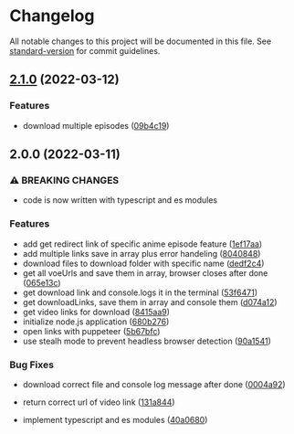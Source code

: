 # Changelog

All notable changes to this project will be documented in this file. See [standard-version](https://github.com/conventional-changelog/standard-version) for commit guidelines.

## [2.1.0](https://github.com/scrythe/AnimeHut/compare/v2.0.0...v2.1.0) (2022-03-12)


### Features

* download multiple episodes ([09b4c19](https://github.com/scrythe/AnimeHut/commit/09b4c191463a5dc92721ad4a595f04257637c0d6))

## 2.0.0 (2022-03-11)


### ⚠ BREAKING CHANGES

* code is now written with typescript and es modules

### Features

* add get redirect link of specific anime episode feature ([1ef17aa](https://github.com/scrythe/AnimeHut/commit/1ef17aa5290f11cec21842741c77bd1f7a18118c))
* add multiple links save in array plus error handeling ([8040848](https://github.com/scrythe/AnimeHut/commit/8040848a2b78bcfb8ee4388fd7d75e49b5beeca3))
* download files to download folder with specific name ([dedf2c4](https://github.com/scrythe/AnimeHut/commit/dedf2c4e4d1ef2ab17697220bd5742566550742a))
* get all voeUrls and save them in array, browser closes after done ([065e13c](https://github.com/scrythe/AnimeHut/commit/065e13c56f17c562b070336ea7c32c87f02b1fd6))
* get download link and console.logs it in the terminal ([53f6471](https://github.com/scrythe/AnimeHut/commit/53f6471bcda211ad5f74ba52b16be9837daa7e97))
* get downloadLinks, save them in array and console them ([d074a12](https://github.com/scrythe/AnimeHut/commit/d074a123384ff6bc2ab29036368beaa236b5dd2f))
* get video links for download ([8415aa9](https://github.com/scrythe/AnimeHut/commit/8415aa997a5cf39ebe145a974898cb58971b98de))
* initialize node.js application ([680b276](https://github.com/scrythe/AnimeHut/commit/680b276c7ecb214e38357b0572865f255ebcb97a))
* open links with puppeteer ([5b67bfc](https://github.com/scrythe/AnimeHut/commit/5b67bfc9ed3ffc0e8aea01db4ba58bf541c43c49))
* use stealh mode to prevent headless browser detection ([90a1541](https://github.com/scrythe/AnimeHut/commit/90a1541a7da55fbbc09cf1dfa30c06c7d8c1122a))


### Bug Fixes

* download correct file and console log message after done ([0004a92](https://github.com/scrythe/AnimeHut/commit/0004a9275f0028ff9f2043f067d83efab75a346f))
* return correct url of video link ([131a844](https://github.com/scrythe/AnimeHut/commit/131a844e079c57f4d68f3145456e4f840127c2ff))


* implement typescript and es modules ([40a0680](https://github.com/scrythe/AnimeHut/commit/40a0680e2652e2293a471b515cbba34073bac0be))
